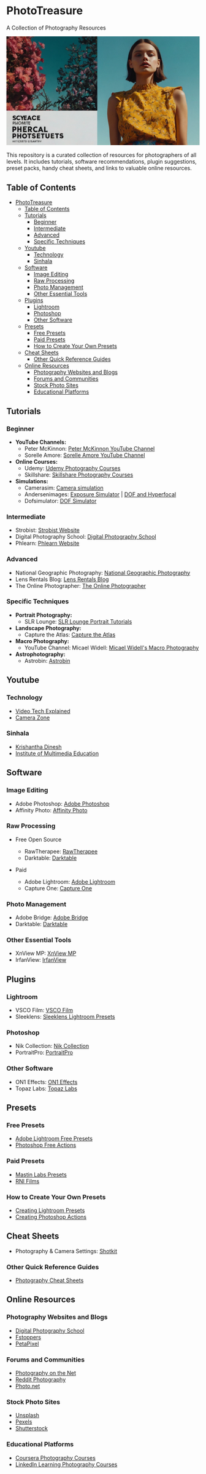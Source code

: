 # PhotoTreasure
A Collection of Photography Resources

![Cover Photo](cover_image_that_captures_3.jpg)

This repository is a curated collection of resources for photographers of all levels. It includes tutorials, software recommendations, plugin suggestions, preset packs, handy cheat sheets, and links to valuable online resources.

## Table of Contents

- [PhotoTreasure](#phototreasure)
  - [Table of Contents](#table-of-contents)
  - [Tutorials](#tutorials)
    - [Beginner](#beginner)
    - [Intermediate](#intermediate)
    - [Advanced](#advanced)
    - [Specific Techniques](#specific-techniques)
  - [Youtube](#youtube)
    - [Technology](#technology)
    - [Sinhala](#sinhala)
  - [Software](#software)
    - [Image Editing](#image-editing)
    - [Raw Processing](#raw-processing)
    - [Photo Management](#photo-management)
    - [Other Essential Tools](#other-essential-tools)
  - [Plugins](#plugins)
    - [Lightroom](#lightroom)
    - [Photoshop](#photoshop)
    - [Other Software](#other-software)
  - [Presets](#presets)
    - [Free Presets](#free-presets)
    - [Paid Presets](#paid-presets)
    - [How to Create Your Own Presets](#how-to-create-your-own-presets)
  - [Cheat Sheets](#cheat-sheets)
    - [Other Quick Reference Guides](#other-quick-reference-guides)
  - [Online Resources](#online-resources)
    - [Photography Websites and Blogs](#photography-websites-and-blogs)
    - [Forums and Communities](#forums-and-communities)
    - [Stock Photo Sites](#stock-photo-sites)
    - [Educational Platforms](#educational-platforms)

## Tutorials

### Beginner

- **YouTube Channels:**
  - Peter McKinnon: [Peter McKinnon YouTube Channel](https://www.youtube.com/user/petermckinnon)
  - Sorelle Amore: [Sorelle Amore YouTube Channel](https://www.youtube.com/channel/UCvS5bI5d7NfgNz4YTr5Z5Vg)
- **Online Courses:**
  - Udemy: [Udemy Photography Courses](https://www.udemy.com/topic/photography/)
  - Skillshare: [Skillshare Photography Courses](https://www.skillshare.com/browse/photography)
- **Simulations:**
  - Camerasim: [Camera simulation](https://www.camerasim.com/)
  - Andersenimages: [Exposure Simulator](http://www.andersenimages.com/tutorials/exposure-simulator/) | [DOF and Hyperfocal](http://www.andersenimages.com/tutorials/hyperfocal/) 
  - Dofsimulator: [DOF Simulator](https://dofsimulator.net/en/) 

### Intermediate

- Strobist: [Strobist Website](https://strobist.blogspot.com)
- Digital Photography School: [Digital Photography School](https://digital-photography-school.com)
- Phlearn: [Phlearn Website](https://phlearn.com)

### Advanced

- National Geographic Photography: [National Geographic Photography](https://www.nationalgeographic.com/photography)
- Lens Rentals Blog: [Lens Rentals Blog](https://www.lensrentals.com/blog/)
- The Online Photographer: [The Online Photographer](https://theonlinephotographer.typepad.com)

### Specific Techniques

- **Portrait Photography:**
  - SLR Lounge: [SLR Lounge Portrait Tutorials](https://www.slrlounge.com/category/education/portrait-photography/)
- **Landscape Photography:**
  - Capture the Atlas: [Capture the Atlas](https://capturetheatlas.com)
- **Macro Photography:**
  - YouTube Channel: Micael Widell: [Micael Widell's Macro Photography](https://www.youtube.com/@MicaelWidell)
- **Astrophotography:**
  - Astrobin: [Astrobin](https://www.astrobin.com)

## Youtube

### Technology
  
  - [Video Tech Explained](https://www.youtube.com/@VideoTechExplained)
  - [Camera Zone](https://www.youtube.com/@camerazone_)

### Sinhala
  - [Krishantha Dinesh](https://www.youtube.com/playlist?list=PLQb7r4ipXHqwzdtc9kKCkrSlLWEdNOxdZ)
  - [Institute of Multimedia Education](https://www.youtube.com/@ImeEduLk)


## Software

### Image Editing

- Adobe Photoshop: [Adobe Photoshop](https://www.adobe.com/products/photoshop.html)
- Affinity Photo: [Affinity Photo](https://affinity.serif.com/en-us/photo/)

### Raw Processing
- Free Open Source
  - RawTherapee: [RawTherapee](https://www.rawtherapee.com)
  - Darktable: [Darktable](https://www.darktable.org/)

- Paid
  - Adobe Lightroom: [Adobe Lightroom](https://www.adobe.com/products/photoshop-lightroom.html)
  - Capture One: [Capture One](https://www.captureone.com)


### Photo Management

- Adobe Bridge: [Adobe Bridge](https://www.adobe.com/products/bridge.html)
- Darktable: [Darktable](https://www.darktable.org)

### Other Essential Tools

- XnView MP: [XnView MP](https://www.xnview.com/en/xnviewmp/)
- IrfanView: [IrfanView](https://www.irfanview.com)

## Plugins

### Lightroom

- VSCO Film: [VSCO Film](https://vsco.co/film)
- Sleeklens: [Sleeklens Lightroom Presets](https://sleeklens.com)

### Photoshop

- Nik Collection: [Nik Collection](https://nikcollection.dxo.com)
- PortraitPro: [PortraitPro](https://www.portraitpro.com)

### Other Software

- ON1 Effects: [ON1 Effects](https://www.on1.com/products/effects/)
- Topaz Labs: [Topaz Labs](https://www.topazlabs.com)

## Presets

### Free Presets

- [Adobe Lightroom Free Presets](https://www.adobe.com/products/photoshop-lightroom/presets.html)
- [Photoshop Free Actions](https://www.photoshopessentials.com/photo-effects/)

### Paid Presets

- [Mastin Labs Presets](https://mastinlabs.com)
- [RNI Films](https://www.rnifilters.com)

### How to Create Your Own Presets

- [Creating Lightroom Presets](https://www.adobe.com/products/photoshop-lightroom/presets.html)
- [Creating Photoshop Actions](https://helpx.adobe.com/photoshop/using/actions.html)

## Cheat Sheets

- Photography & Camera Settings: [Shotkit](https://shotkit.com/photography-cheat-sheets/)

### Other Quick Reference Guides

- [Photography Cheat Sheets](https://www.photographyreview.com/photography-cheat-sheets/)

## Online Resources

### Photography Websites and Blogs

- [Digital Photography School](https://digital-photography-school.com)
- [Fstoppers](https://fstoppers.com)
- [PetaPixel](https://petapixel.com)

### Forums and Communities

- [Photography on the Net](https://photography-on-the.net)
- [Reddit Photography](https://www.reddit.com/r/photography/)
- [Photo.net](https://www.photo.net)

### Stock Photo Sites

- [Unsplash](https://unsplash.com)
- [Pexels](https://www.pexels.com)
- [Shutterstock](https://www.shutterstock.com)

### Educational Platforms

- [Coursera Photography Courses](https://www.coursera.org/courses?query=photography)
- [LinkedIn Learning Photography Courses](https://www.linkedin.com/learning/topics/photography)
